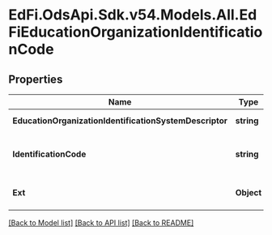 # EdFi.OdsApi.Sdk.v54.Models.All.EdFiEducationOrganizationIdentificationCode

## Properties

Name | Type | Description | Notes
------------ | ------------- | ------------- | -------------
**EducationOrganizationIdentificationSystemDescriptor** | **string** | The school system, state, or agency assigning the identification code. | 
**IdentificationCode** | **string** | A unique number or alphanumeric code that is assigned to an education organization by a school, school system, state, or other agency or entity. | 
**Ext** | **Object** | Extensions to the EducationOrganizationIdentificationCode entity. | [optional] 

[[Back to Model list]](../../README.md#documentation-for-models) [[Back to API list]](../../README.md#documentation-for-api-endpoints) [[Back to README]](../../README.md)

